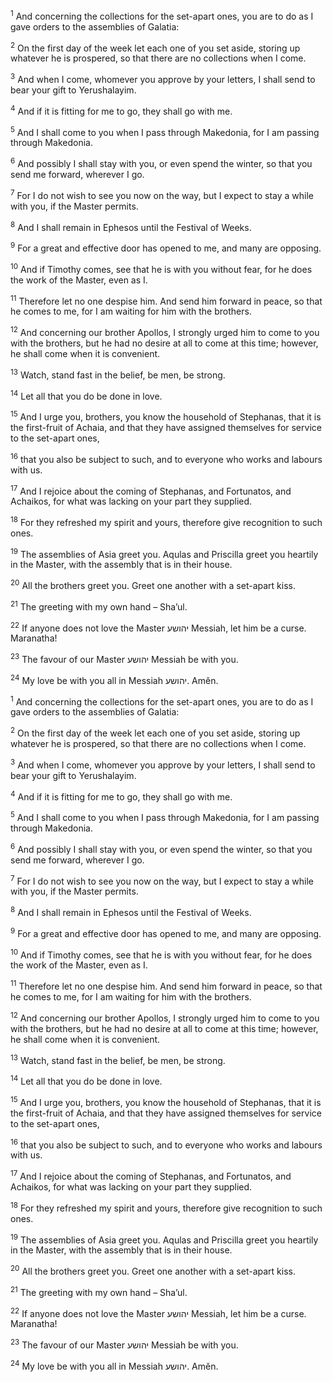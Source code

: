 <sup>1</sup> And concerning the collections for the set-apart ones, you are to do as I gave orders to the assemblies of Galatia:

<sup>2</sup> On the first day of the week let each one of you set aside, storing up whatever he is prospered, so that there are no collections when I come.

<sup>3</sup> And when I come, whomever you approve by your letters, I shall send to bear your gift to Yerushalayim.

<sup>4</sup> And if it is fitting for me to go, they shall go with me.

<sup>5</sup> And I shall come to you when I pass through Makedonia, for I am passing through Makedonia.

<sup>6</sup> And possibly I shall stay with you, or even spend the winter, so that you send me forward, wherever I go.

<sup>7</sup> For I do not wish to see you now on the way, but I expect to stay a while with you, if the Master permits.

<sup>8</sup> And I shall remain in Ephesos until the Festival of Weeks.

<sup>9</sup> For a great and effective door has opened to me, and many are opposing.

<sup>10</sup> And if Timothy comes, see that he is with you without fear, for he does the work of the Master, even as I.

<sup>11</sup> Therefore let no one despise him. And send him forward in peace, so that he comes to me, for I am waiting for him with the brothers.

<sup>12</sup> And concerning our brother Apollos, I strongly urged him to come to you with the brothers, but he had no desire at all to come at this time; however, he shall come when it is convenient.

<sup>13</sup> Watch, stand fast in the belief, be men, be strong.

<sup>14</sup> Let all that you do be done in love.

<sup>15</sup> And I urge you, brothers, you know the household of Stephanas, that it is the first-fruit of Achaia, and that they have assigned themselves for service to the set-apart ones,

<sup>16</sup> that you also be subject to such, and to everyone who works and labours with us.

<sup>17</sup> And I rejoice about the coming of Stephanas, and Fortunatos, and Achaikos, for what was lacking on your part they supplied.

<sup>18</sup> For they refreshed my spirit and yours, therefore give recognition to such ones.

<sup>19</sup> The assemblies of Asia greet you. Aqulas and Priscilla greet you heartily in the Master, with the assembly that is in their house.

<sup>20</sup> All the brothers greet you. Greet one another with a set-apart kiss.

<sup>21</sup> The greeting with my own hand – Sha’ul.

<sup>22</sup> If anyone does not love the Master יהושע Messiah, let him be a curse. Maranatha!

<sup>23</sup> The favour of our Master יהושע Messiah be with you.

<sup>24</sup> My love be with you all in Messiah יהושע. Amĕn.

<sup>1</sup> And concerning the collections for the set-apart ones, you are to do as I gave orders to the assemblies of Galatia:

<sup>2</sup> On the first day of the week let each one of you set aside, storing up whatever he is prospered, so that there are no collections when I come.

<sup>3</sup> And when I come, whomever you approve by your letters, I shall send to bear your gift to Yerushalayim.

<sup>4</sup> And if it is fitting for me to go, they shall go with me.

<sup>5</sup> And I shall come to you when I pass through Makedonia, for I am passing through Makedonia.

<sup>6</sup> And possibly I shall stay with you, or even spend the winter, so that you send me forward, wherever I go.

<sup>7</sup> For I do not wish to see you now on the way, but I expect to stay a while with you, if the Master permits.

<sup>8</sup> And I shall remain in Ephesos until the Festival of Weeks.

<sup>9</sup> For a great and effective door has opened to me, and many are opposing.

<sup>10</sup> And if Timothy comes, see that he is with you without fear, for he does the work of the Master, even as I.

<sup>11</sup> Therefore let no one despise him. And send him forward in peace, so that he comes to me, for I am waiting for him with the brothers.

<sup>12</sup> And concerning our brother Apollos, I strongly urged him to come to you with the brothers, but he had no desire at all to come at this time; however, he shall come when it is convenient.

<sup>13</sup> Watch, stand fast in the belief, be men, be strong.

<sup>14</sup> Let all that you do be done in love.

<sup>15</sup> And I urge you, brothers, you know the household of Stephanas, that it is the first-fruit of Achaia, and that they have assigned themselves for service to the set-apart ones,

<sup>16</sup> that you also be subject to such, and to everyone who works and labours with us.

<sup>17</sup> And I rejoice about the coming of Stephanas, and Fortunatos, and Achaikos, for what was lacking on your part they supplied.

<sup>18</sup> For they refreshed my spirit and yours, therefore give recognition to such ones.

<sup>19</sup> The assemblies of Asia greet you. Aqulas and Priscilla greet you heartily in the Master, with the assembly that is in their house.

<sup>20</sup> All the brothers greet you. Greet one another with a set-apart kiss.

<sup>21</sup> The greeting with my own hand – Sha’ul.

<sup>22</sup> If anyone does not love the Master יהושע Messiah, let him be a curse. Maranatha!

<sup>23</sup> The favour of our Master יהושע Messiah be with you.

<sup>24</sup> My love be with you all in Messiah יהושע. Amĕn.

